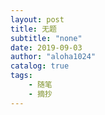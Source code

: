 ```yaml
---
layout: post
title: 无题
subtitle: "none"
date: 2019-09-03
author: "aloha1024"
catalog: true
tags:
    - 随笔
    - 摘抄
---
```


